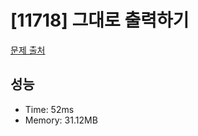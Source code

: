 # [11718] 그대로 출력하기

[문제 출처](https://www.acmicpc.net/problem/11718)

## 성능

- Time: 52ms
- Memory: 31.12MB